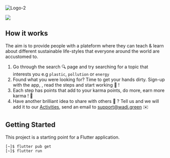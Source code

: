 ![Logo-2](https://user-images.githubusercontent.com/6280554/110628130-0a74a100-81a3-11eb-8372-330fc796278a.png)

![](https://www.wadi.green/images/big.png)


## How it works

The aim is to provide people with a plateform where they can teach & learn about different sustainable life-styles that everyone around the world are accustomed to.

1. Go through the search 🔍 page and try searching for a topic that interests you e.g `plastic`, `pollution` or `energy`
2. Found what you were looking for? Time to get your hands dirty. Sign-up with the app, , read the steps and start working 🤟 ! 
3. Each step has points that add to your karma points, do more, earn more karma ! 💯
4. Have another brilliant idea to share with others 🤝 ? Tell us and we will add it to our [Activities](https://github.com/wadi-green/Wadi.Green/wiki/Activities), send an email to support@wadi.green ✉️

## Getting Started

This project is a starting point for a Flutter application.

```
[~]$ flutter pub get
[~]$ flutter run

```
